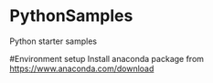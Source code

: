 # PythonSamples
Python starter samples

#Environment setup
Install anaconda package from
https://www.anaconda.com/download
